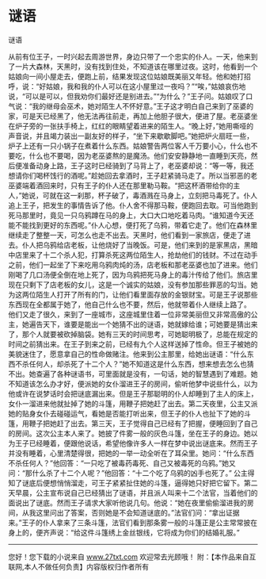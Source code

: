 # 谜语

谜语 

从前有位王子，一时兴起去周游世界，身边只带了一个忠实的仆人。一天，他来到了一片大森林，天黑时，没有找到住处，不知道该在哪里过夜。这时，他看到一个姑娘向一间小屋走去，便跑上前，结果发现这位姑娘既美丽又年轻。他和她打招呼，说：“好姑娘，我和我的仆人可以在这小屋里过一夜吗？”“唉，”姑娘哀伤地说，“可以是可以，但我劝你们最好还是别进去。”“为什么？”王子问。姑娘叹了口气说：“我的继母会巫术，她对陌生人不怀好意。”王子这才明白自己来到了巫婆的家，可是天已经黑了，他无法再往前走，再加上他胆子很大，便进了屋。老巫婆坐在炉子旁的一张扶手椅上，红红的眼睛望着进来的陌生人。“晚上好，”她用嘶哑的声音说，并且竭力装出一副友好的样子，“坐下来歇歇脚吧。”她把炉火扇旺一些，炉子上还有一只小锅子在煮着什么东西。姑娘警告两位客人千万要小心，什么也不要吃，什么也不要喝，因为老巫婆熬的是魔汤。他们安安静静地一直睡到天亮，然后便准备动身上路，王子这时已经骑到了马背上了，老巫婆却说：“等一等，我还想请你们喝杯饯行的酒呢。”趁她回去拿酒时，王子赶紧骑马走了。所以当邪恶的老巫婆端着酒回来时，只有王子的仆人还在那里勒马鞍。“把这杯酒带给你的主人，”她说，可就在这一刹那，杯子破了，毒酒溅在马身上，立刻把马毒死了。仆人追上王子，把发生的事情告诉了他。仆人舍不得那马鞍，便跑回去取。可当他跑到死马那里时，竟见一只乌鸦蹲在马的身上，大口大口地吃着马肉。“谁知道今天还能不能找到更好的东西呢。”仆人心想，便打死了乌鸦，带着它走了。他们在森林里继续走了整整一天，可怎么也走不出去。天黑时，他们看到一家旅店，便走了进去。仆人把乌鸦给店老板，让他烧好了当晚饭。可是，他们来到的是家黑店，黑暗中店里来了十二个杀人犯，打算杀死这两位陌生人，抢劫他们的钱财。不过在动手之前，他们一起坐了下来吃用乌鸦肉炖的汤，店老板和那老巫婆也加了进来。他们刚喝了几口汤便全倒在地上死了，因为乌鸦把死马身上的毒汁传给了他们。旅店里现在只剩下了店老板的女儿，这是一个诚实的姑娘，没有参加那些罪恶的勾当。她为这两位陌生人打开了所有的门，让他们看里面存放的金银财宝。可是王子说那些东西现在全都属于她了，他自己什么也不要，然后，他就带着仆人继续上路了。 
他们又走了很久，来到了一座城市，这座城里住着一位非常美丽但又非常高傲的公主，她遍告天下，谁要是能出一个她猜不出的谜语，她就嫁给谁；可她要是猜出来了，那个人就要被砍掉脑袋。她有三天的时间思考，可她聪明极了，总能在规定的时间之前猜出来。在王子到来之前，已经有九个人这样送掉了性命。但王子被她的美貌迷住了，愿意拿自己的性命做赌注。他来到公主那里，给她出谜语：“什么东西不杀任何人，却杀死了十二个人？”她不知道这是什么东西，想来想去怎么也猜不出。她查遍了各种谜语书，可里面就是没有，一句话，她的智慧遇到了难题。她不知道该怎么办才好，便派她的女仆溜进王子的房间，偷听他梦中说些什么，以为他或许在说梦话时会把谜底漏出来。但是王子那聪明的仆人却睡到了主人的床上，女仆一溜进来他就扯掉了她的斗篷，用鞭子把她赶了出去。第二天夜里，公主又派她的贴身女仆去碰碰运气，看她是否能打听出来，但王子的仆人也扯下了她的斗篷，用鞭子把她赶了出去。第三天，王子觉得自己已经有了把握，便睡回到了自己的房间。这次公主本人来了。她披了件雾一般的灰色斗篷，坐在王子的身边。她以为王子已经睡着，便跟他说话，希望他像许多人一样在梦中说出谜底来。然而王子并没有睡着，心里清楚得很，把她的一举一动全听在了耳朵里。她问：“什么东西不杀任何人？”他回答：“一只吃了被毒药毒死、自己又被毒死的乌鸦。”她又问：“那什么杀了十二个人呢？”他回答：“十二个吃了乌鸦的凶手也死了。” 
公主得知了谜底后便想悄悄溜走，可王子紧紧扯住她的斗篷，逼得她只好把它留下。第二天早晨，公主宣布说自己已经猜出了谜语，并且派人叫来十二个法官，当着他们的面说出了谜底。然而王子请求大家听他说几句。他说：“她在夜里偷偷溜进我的房间，从我这里问出了答案，否则她是不会知道谜底的。”法官们问：“拿出证据来。”王子的仆人拿来了三条斗篷，法官们看到那条雾一般的斗篷正是公主常常披在身上的，便齐声说：“给这件斗篷绣上金丝银线，它将成为你们的结婚礼服。” 

                  
--------------------
您好！您下载的小说来自 www.27txt.com 欢迎常去光顾哦！
附：【本作品来自互联网,本人不做任何负责】内容版权归作者所有